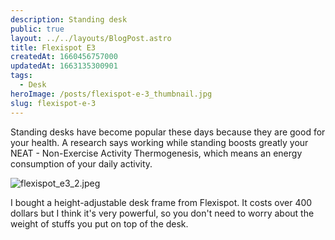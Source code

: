 ```yaml
---
description: Standing desk
public: true
layout: ../../layouts/BlogPost.astro
title: Flexispot E3
createdAt: 1660456757000
updatedAt: 1663135300901
tags:
  - Desk
heroImage: /posts/flexispot-e-3_thumbnail.jpg
slug: flexispot-e-3
---
```



Standing desks have become popular these days because they are good for your health. A research says working while standing boosts greatly your NEAT - Non-Exercise Activity Thermogenesis, which means an energy consumption of your daily activity.

![flexispot_e3_2.jpeg](/posts/flexispot-e-3_flexispot-e3-2-jpeg.jpg)

I bought a height-adjustable desk frame from Flexispot. It costs over 400 dollars but I think it's very powerful, so you don't need to worry about the weight of stuffs you put on top of the desk.



